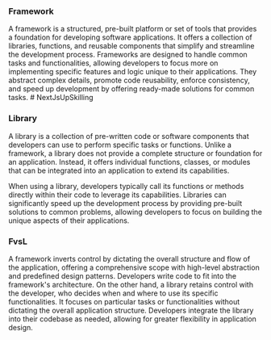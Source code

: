 ### Framework

A framework is a structured, pre-built platform or set of tools that provides a foundation for developing software applications. It offers a collection of libraries, functions, and reusable components that simplify and streamline the development process. Frameworks are designed to handle common tasks and functionalities, allowing developers to focus more on implementing specific features and logic unique to their applications. They abstract complex details, promote code reusability, enforce consistency, and speed up development by offering ready-made solutions for common tasks. # NextJsUpSkilling

### Library 

A library is a collection of pre-written code or software components that developers can use to perform specific tasks or functions. Unlike a framework, a library does not provide a complete structure or foundation for an application. Instead, it offers individual functions, classes, or modules that can be integrated into an application to extend its capabilities.

When using a library, developers typically call its functions or methods directly within their code to leverage its capabilities. Libraries can significantly speed up the development process by providing pre-built solutions to common problems, allowing developers to focus on building the unique aspects of their applications.


### FvsL

A framework inverts control by dictating the overall structure and flow of the application, offering a comprehensive scope with high-level abstraction and predefined design patterns. Developers write code to fit into the framework's architecture. On the other hand, a library retains control with the developer, who decides when and where to use its specific functionalities. It focuses on particular tasks or functionalities without dictating the overall application structure. Developers integrate the library into their codebase as needed, allowing for greater flexibility in application design.